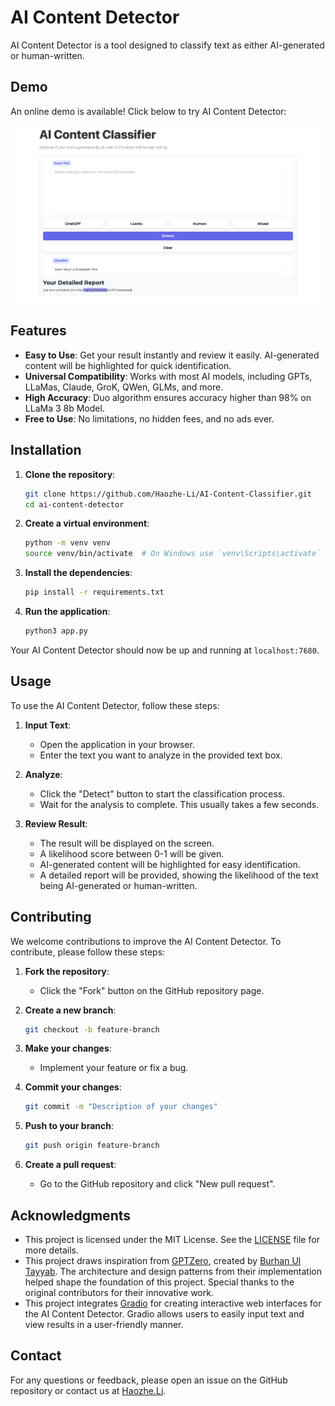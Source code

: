 # AI Content Detector

AI Content Detector is a tool designed to classify text as either AI-generated or human-written.

## Demo

An online demo is available! Click below to try AI Content Detector:

[![website_snapshot](./assets/website_snapshot.png)](https://zeroai.haozheli.com)

## Features

- **Easy to Use**: Get your result instantly and review it easily. AI-generated content will be highlighted for quick identification.
- **Universal Compatibility**: Works with most AI models, including GPTs, LLaMas, Claude, GroK, QWen, GLMs, and more.
- **High Accuracy**: Duo algorithm ensures accuracy higher than 98% on LLaMa 3 8b Model.
- **Free to Use**: No limitations, no hidden fees, and no ads ever.

## Installation

1. **Clone the repository**:
    ```sh
    git clone https://github.com/Haozhe-Li/AI-Content-Classifier.git
    cd ai-content-detector
    ```

2. **Create a virtual environment**:
    ```sh
    python -m venv venv
    source venv/bin/activate  # On Windows use `venv\Scripts\activate`
    ```

3. **Install the dependencies**:
    ```sh
    pip install -r requirements.txt
    ```

4. **Run the application**:
    ```sh
    python3 app.py
    ```

Your AI Content Detector should now be up and running at `localhost:7680`.

## Usage

To use the AI Content Detector, follow these steps:

1. **Input Text**:
    - Open the application in your browser.
    - Enter the text you want to analyze in the provided text box.

2. **Analyze**:
    - Click the "Detect" button to start the classification process.
    - Wait for the analysis to complete. This usually takes a few seconds.

3. **Review Result**:
    - The result will be displayed on the screen.
    - A likelihood score between 0-1 will be given.
    - AI-generated content will be highlighted for easy identification.
    - A detailed report will be provided, showing the likelihood of the text being AI-generated or human-written.

## Contributing

We welcome contributions to improve the AI Content Detector. To contribute, please follow these steps:

1. **Fork the repository**:
    - Click the "Fork" button on the GitHub repository page.

2. **Create a new branch**:
    ```sh
    git checkout -b feature-branch
    ```

3. **Make your changes**:
    - Implement your feature or fix a bug.

4. **Commit your changes**:
    ```sh
    git commit -m "Description of your changes"
    ```

5. **Push to your branch**:
    ```sh
    git push origin feature-branch
    ```

6. **Create a pull request**:
    - Go to the GitHub repository and click "New pull request".

## Acknowledgments

- This project is licensed under the MIT License. See the [LICENSE](LICENSE) file for more details.
- This project draws inspiration from [GPTZero](https://github.com/BurhanUlTayyab/GPTZero), created by [Burhan Ul Tayyab](https://github.com/BurhanUlTayyab). The architecture and design patterns from their implementation helped shape the foundation of this project. Special thanks to the original contributors for their innovative work.
- This project integrates [Gradio](https://github.com/gradio-app/gradio) for creating interactive web interfaces for the AI Content Detector. Gradio allows users to easily input text and view results in a user-friendly manner.

## Contact

For any questions or feedback, please open an issue on the GitHub repository or contact us at [Haozhe.Li](https://haozhe.li/#contact).